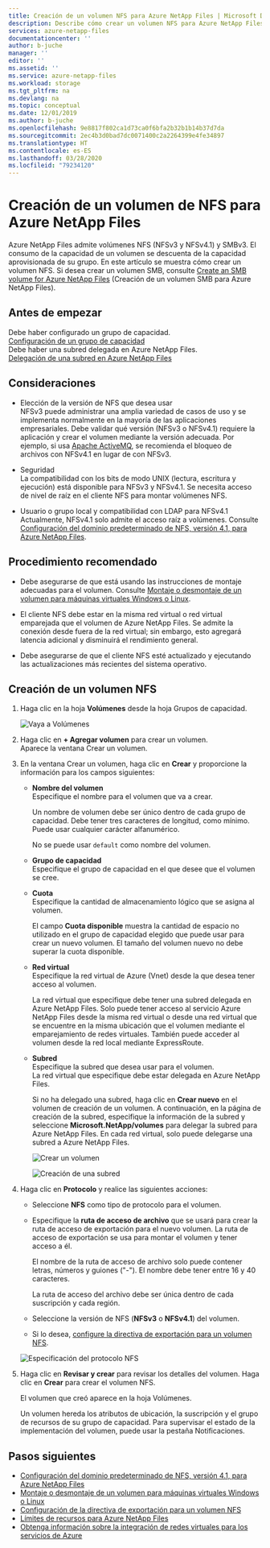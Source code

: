 ```yaml
---
title: Creación de un volumen NFS para Azure NetApp Files | Microsoft Docs
description: Describe cómo crear un volumen NFS para Azure NetApp Files.
services: azure-netapp-files
documentationcenter: ''
author: b-juche
manager: ''
editor: ''
ms.assetid: ''
ms.service: azure-netapp-files
ms.workload: storage
ms.tgt_pltfrm: na
ms.devlang: na
ms.topic: conceptual
ms.date: 12/01/2019
ms.author: b-juche
ms.openlocfilehash: 9e8817f802ca1d73ca0f6bfa2b32b1b14b37d7da
ms.sourcegitcommit: 2ec4b3d0bad7dc0071400c2a2264399e4fe34897
ms.translationtype: HT
ms.contentlocale: es-ES
ms.lasthandoff: 03/28/2020
ms.locfileid: "79234120"
---
```

# <a name="create-an-nfs-volume-for-azure-netapp-files"></a>Creación de un volumen de NFS para Azure NetApp Files

Azure NetApp Files admite volúmenes NFS (NFSv3 y NFSv4.1) y SMBv3. El consumo de la capacidad de un volumen se descuenta de la capacidad aprovisionada de su grupo. En este artículo se muestra cómo crear un volumen NFS. Si desea crear un volumen SMB, consulte [Create an SMB volume for Azure NetApp Files](azure-netapp-files-create-volumes-smb.md) (Creación de un volumen SMB para Azure NetApp Files). 

## <a name="before-you-begin"></a>Antes de empezar 
Debe haber configurado un grupo de capacidad.   
[Configuración de un grupo de capacidad](azure-netapp-files-set-up-capacity-pool.md)   
Debe haber una subred delegada en Azure NetApp Files.  
[Delegación de una subred en Azure NetApp Files](azure-netapp-files-delegate-subnet.md)

## <a name="considerations"></a>Consideraciones 

* Elección de la versión de NFS que desea usar  
  NFSv3 puede administrar una amplia variedad de casos de uso y se implementa normalmente en la mayoría de las aplicaciones empresariales. Debe validar qué versión (NFSv3 o NFSv4.1) requiere la aplicación y crear el volumen mediante la versión adecuada. Por ejemplo, si usa [Apache ActiveMQ](https://activemq.apache.org/shared-file-system-master-slave), se recomienda el bloqueo de archivos con NFSv4.1 en lugar de con NFSv3. 

* Seguridad  
  La compatibilidad con los bits de modo UNIX (lectura, escritura y ejecución) está disponible para NFSv3 y NFSv4.1. Se necesita acceso de nivel de raíz en el cliente NFS para montar volúmenes NFS.

* Usuario o grupo local y compatibilidad con LDAP para NFSv4.1  
  Actualmente, NFSv4.1 solo admite el acceso raíz a volúmenes. Consulte [Configuración del dominio predeterminado de NFS, versión 4.1, para Azure NetApp Files](azure-netapp-files-configure-nfsv41-domain.md). 

## <a name="best-practice"></a>Procedimiento recomendado

* Debe asegurarse de que está usando las instrucciones de montaje adecuadas para el volumen.  Consulte [Montaje o desmontaje de un volumen para máquinas virtuales Windows o Linux](azure-netapp-files-mount-unmount-volumes-for-virtual-machines.md).

* El cliente NFS debe estar en la misma red virtual o red virtual emparejada que el volumen de Azure NetApp Files. Se admite la conexión desde fuera de la red virtual; sin embargo, esto agregará latencia adicional y disminuirá el rendimiento general.

* Debe asegurarse de que el cliente NFS esté actualizado y ejecutando las actualizaciones más recientes del sistema operativo.

## <a name="create-an-nfs-volume"></a>Creación de un volumen NFS

1.  Haga clic en la hoja **Volúmenes** desde la hoja Grupos de capacidad. 

    ![Vaya a Volúmenes](../media/azure-netapp-files/azure-netapp-files-navigate-to-volumes.png)

2.  Haga clic en **+ Agregar volumen** para crear un volumen.  
    Aparece la ventana Crear un volumen.

3.  En la ventana Crear un volumen, haga clic en **Crear** y proporcione la información para los campos siguientes:   
    * **Nombre del volumen**      
        Especifique el nombre para el volumen que va a crear.   

        Un nombre de volumen debe ser único dentro de cada grupo de capacidad. Debe tener tres caracteres de longitud, como mínimo. Puede usar cualquier carácter alfanumérico.   

        No se puede usar `default` como nombre del volumen.

    * **Grupo de capacidad**  
        Especifique el grupo de capacidad en el que desee que el volumen se cree.

    * **Cuota**  
        Especifique la cantidad de almacenamiento lógico que se asigna al volumen.  

        El campo **Cuota disponible** muestra la cantidad de espacio no utilizado en el grupo de capacidad elegido que puede usar para crear un nuevo volumen. El tamaño del volumen nuevo no debe superar la cuota disponible.  

    * **Red virtual**  
        Especifique la red virtual de Azure (Vnet) desde la que desea tener acceso al volumen.  

        La red virtual que especifique debe tener una subred delegada en Azure NetApp Files. Solo puede tener acceso al servicio Azure NetApp Files desde la misma red virtual o desde una red virtual que se encuentre en la misma ubicación que el volumen mediante el emparejamiento de redes virtuales. También puede acceder al volumen desde la red local mediante ExpressRoute.   

    * **Subred**  
        Especifique la subred que desea usar para el volumen.  
        La red virtual que especifique debe estar delegada en Azure NetApp Files. 
        
        Si no ha delegado una subred, haga clic en **Crear nuevo** en el volumen de creación de un volumen. A continuación, en la página de creación de la subred, especifique la información de la subred y seleccione **Microsoft.NetApp/volumes** para delegar la subred para Azure NetApp Files. En cada red virtual, solo puede delegarse una subred a Azure NetApp Files.   
 
        ![Crear un volumen](../media/azure-netapp-files/azure-netapp-files-new-volume.png)
    
        ![Creación de una subred](../media/azure-netapp-files/azure-netapp-files-create-subnet.png)

4. Haga clic en **Protocolo** y realice las siguientes acciones:  
    * Seleccione **NFS** como tipo de protocolo para el volumen.   
    * Especifique la **ruta de acceso de archivo** que se usará para crear la ruta de acceso de exportación para el nuevo volumen. La ruta de acceso de exportación se usa para montar el volumen y tener acceso a él.

        El nombre de la ruta de acceso de archivo solo puede contener letras, números y guiones ("-"). El nombre debe tener entre 16 y 40 caracteres. 

        La ruta de acceso del archivo debe ser única dentro de cada suscripción y cada región. 

    * Seleccione la versión de NFS (**NFSv3** o **NFSv4.1**) del volumen.  
    * Si lo desea, [configure la directiva de exportación para un volumen NFS](azure-netapp-files-configure-export-policy.md).

    ![Especificación del protocolo NFS](../media/azure-netapp-files/azure-netapp-files-protocol-nfs.png)

5. Haga clic en **Revisar y crear** para revisar los detalles del volumen.  Haga clic en **Crear** para crear el volumen NFS.

    El volumen que creó aparece en la hoja Volúmenes. 
 
    Un volumen hereda los atributos de ubicación, la suscripción y el grupo de recursos de su grupo de capacidad. Para supervisar el estado de la implementación del volumen, puede usar la pestaña Notificaciones.


## <a name="next-steps"></a>Pasos siguientes  

* [Configuración del dominio predeterminado de NFS, versión 4.1, para Azure NetApp Files](azure-netapp-files-configure-nfsv41-domain.md)
* [Montaje o desmontaje de un volumen para máquinas virtuales Windows o Linux](azure-netapp-files-mount-unmount-volumes-for-virtual-machines.md)
* [Configuración de la directiva de exportación para un volumen NFS](azure-netapp-files-configure-export-policy.md)
* [Límites de recursos para Azure NetApp Files](azure-netapp-files-resource-limits.md)
* [Obtenga información sobre la integración de redes virtuales para los servicios de Azure](https://docs.microsoft.com/azure/virtual-network/virtual-network-for-azure-services)
